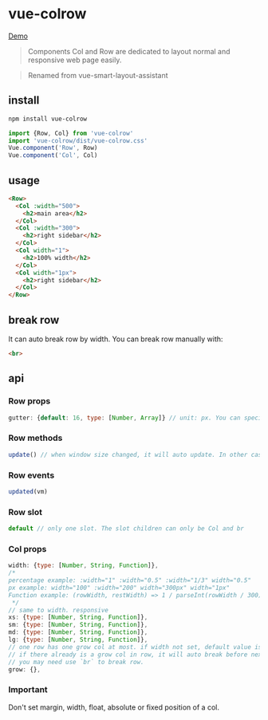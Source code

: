 # vue-colrow
[Demo](https://codepen.io/phphe/pen/KREQXa)
> Components Col and Row are dedicated to layout normal and responsive web page easily.

> Renamed from vue-smart-layout-assistant

## install
```sh
npm install vue-colrow
```
```js
import {Row, Col} from 'vue-colrow'
import 'vue-colrow/dist/vue-colrow.css'
Vue.component('Row', Row)
Vue.component('Col', Col)
```
## usage
```html
<Row>
  <Col :width="500">
    <h2>main area</h2>
  </Col>
  <Col :width="300">
    <h2>right sidebar</h2>
  </Col>
  <Col width="1">
    <h2>100% width</h2>
  </Col>
  <Col width="1px">
    <h2>right sidebar</h2>
  </Col>
</Row>
```
## break row
It can auto break row by width. You can break row manually with:
```html
<br>
```
## api
### Row props
```js
gutter: {default: 16, type: [Number, Array]} // unit: px. You can specify the column spacing for the x and y axes by ayyay([x, y])
```
### Row methods
```js
update() // when window size changed, it will auto update. In other cases, you need to call it manually.
```
### Row events
```js
updated(vm)
```
### Row slot
```js
default // only one slot. The slot children can only be Col and br
```
### Col props
```js
width: {type: [Number, String, Function]},
/*
percentage example: :width="1" :width="0.5" :width="1/3" width="0.5"
px example: width="100" :width="200" width="300px" width="1px"
Function example: (rowWidth, restWidth) => 1 / parseInt(rowWidth / 300), // min width 300
 */
// same to width. responsive
xs: {type: [Number, String, Function]},
sm: {type: [Number, String, Function]},
md: {type: [Number, String, Function]},
lg: {type: [Number, String, Function]},
// one row has one grow col at most. if width not set, default value is 1 for a fixed col(no grow), 1px for a grow col
// if there already is a grow col in row, it will auto break before next grow col.
// you may need use `br` to break row.
grow: {},
```
### Important
Don't set margin, width, float, absolute or fixed position of a col.
